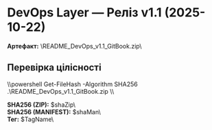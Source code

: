 # DevOps Layer — Реліз v1.1 (2025-10-22)

**Артефакт:** \README_DevOps_v1.1_GitBook.zip\

## Перевірка цілісності
\\\powershell
Get-FileHash -Algorithm SHA256 .\README_DevOps_v1.1_GitBook.zip
\\\

**SHA256 (ZIP):** \$shaZip\  
**SHA256 (MANIFEST):** \$shaMan\  
**Тег:** \$TagName\
